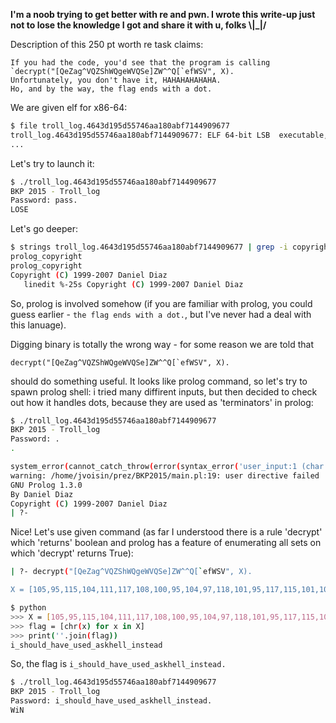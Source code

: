 **I'm a noob trying to get better with re and pwn. I wrote this write-up just not to lose the knowledge I got and share it with u, folks \\|_|/**

Description of this 250 pt worth re task claims:

```
If you had the code, you'd see that the program is calling 
`decrypt("[QeZag^VQZShWQgeWVQSe]ZW^^Q[`efWSV", X). 
Unfortunately, you don't have it, HAHAHAHAHAHA. 
Ho, and by the way, the flag ends with a dot.
```

We are given elf for x86-64: 

```bash
$ file troll_log.4643d195d55746aa180abf7144909677 
troll_log.4643d195d55746aa180abf7144909677: ELF 64-bit LSB  executable, x86-64, 
...
```

Let's try to launch it:

```bash
$ ./troll_log.4643d195d55746aa180abf7144909677 
BKP 2015 - Troll_log
Password: pass.
LOSE
```

Let's go deeper:

```bash
$ strings troll_log.4643d195d55746aa180abf7144909677 | grep -i copyright
prolog_copyright
prolog_copyright
Copyright (C) 1999-2007 Daniel Diaz
   linedit %-25s Copyright (C) 1999-2007 Daniel Diaz

```

So, prolog is involved somehow (if you are familiar with prolog, you could guess earlier - ``the flag ends with a dot.``, but I've never had a deal with this lanuage).

Digging binary is totally the wrong way - for some reason we are told that

``decrypt("[QeZag^VQZShWQgeWVQSe]ZW^^Q[`efWSV", X).``

should do something useful. It looks like prolog command, so let's try to spawn prolog shell: i tried many diffirent inputs, but then decided to check out how it handles dots, because they are used as 'terminators' 
in prolog:

```bash
$ ./troll_log.4643d195d55746aa180abf7144909677 
BKP 2015 - Troll_log
Password: .
.

system_error(cannot_catch_throw(error(syntax_error('user_input:1 (char:1) expression expected'),read/1)))
warning: /home/jvoisin/prez/BKP2015/main.pl:19: user directive failed
GNU Prolog 1.3.0
By Daniel Diaz
Copyright (C) 1999-2007 Daniel Diaz
| ?- 
```

Nice! Let's use given command (as far I understood there is a rule 'decrypt' which 'returns' boolean and prolog has a feature of enumerating all sets on which 'decrypt' returns True):

```bash
| ?- decrypt("[QeZag^VQZShWQgeWVQSe]ZW^^Q[`efWSV", X).

X = [105,95,115,104,111,117,108,100,95,104,97,118,101,95,117,115,101,100,95,97,115,107,104,101,108,108,95,105,110,115,116,101,97,100]
```

```bash
$ python
>>> X = [105,95,115,104,111,117,108,100,95,104,97,118,101,95,117,115,101,100,95,97,115,107,104,101,108,108,95,105,110,115,116,101,97,100]
>>> flag = [chr(x) for x in X]
>>> print(''.join(flag))
i_should_have_used_askhell_instead
```

So, the flag is ``i_should_have_used_askhell_instead.``

```bash
$ ./troll_log.4643d195d55746aa180abf7144909677 
BKP 2015 - Troll_log
Password: i_should_have_used_askhell_instead.
WiN
```
